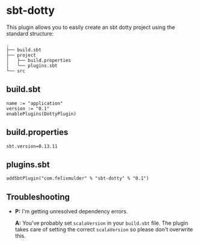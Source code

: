 sbt-dotty
=========

This plugin allows you to easily create an sbt dotty project using the
standard structure:

```
.
├── build.sbt
├── project
│   ├── build.properties
│   └── plugins.sbt
└── src
```


build.sbt
---------

```
name := "application"
version := "0.1"
enablePlugins(DottyPlugin)
```

build.properties
----------------

```
sbt.version=0.13.11
```

plugins.sbt
-----------

```
addSbtPlugin("com.felixmulder" % "sbt-dotty" % "0.1")
```

Troubleshooting
---------------

* **P:** I'm getting unresolved dependency errors.

  **A:** You've probably set `scalaVersion` in your `build.sbt` file. The
  plugin takes care of setting the correct `scalaVersion` so please don't
  overwrite this.
